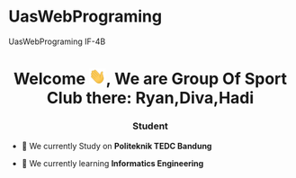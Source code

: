 # UasWebPrograming
UasWebPrograming IF-4B
<h1 align="center">Welcome <img src="https://raw.githubusercontent.com/ABSphreak/ABSphreak/master/gifs/Hi.gif" width="30px">, We are Group Of Sport Club there: Ryan,Diva,Hadi </h1>
<h3 align="center">Student</h3>

- 🔭 We currently Study on **Politeknik TEDC Bandung**

- 🌱 We currently learning **Informatics Engineering**
